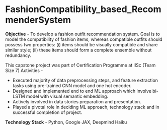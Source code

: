 # FashionCompatibility_based_RecommenderSystem

**Objective** - To develop a fashion outfit recommendation system. Goal is to model the compatibility of
fashion items, whereas compatible outfits should possess two properties: (i) items should be visually
compatible and share similar style; (ii) these items should form a complete ensemble without
redundancy.

This capstone project was part of Certification Programme at IISc (Team Size 7)
Activities -
+ Executed majority of data preprocessing steps, and feature extraction tasks using pre-trained CNN
model and one hot encoder.
+ Designed and implemented end to end ML approach which involve bi-LSTM model with visual
semantic embedding.
+ Actively involved in data stories preparation and presentation.
+ Played a pivotal role in deciding ML approach, technology stack and in successful completion of
project.

**Technology Stack** - Python, Google JAX, Deepmind Haiku

